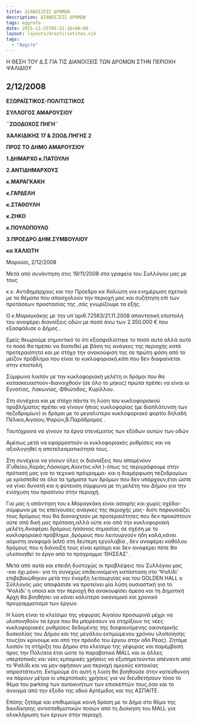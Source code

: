 ```yaml
---
title: ΔΙΑΝΟΙΞΕΙΣ ΔΡΟΜΩΝ
description: ΔΙΑΝΟΙΞΕΙΣ ΔΡΟΜΩΝ
tags: eggrafa
date: 2015-11-25T05:51:16+00:00
layout: layouts/drastiriotites.njk
tags:
  - "Αρχείο"
---
```


Η ΘΕΣΗ ΤΟΥ Δ.Σ ΓΙΑ ΤΙΣ ΔΙΑΝΟΙΞΕΙΣ ΤΩΝ ΔΡΟΜΩΝ ΣΤΗΝ ΠΕΡΙΟΧΗ ΨΑΛΙΔΙΟΥ

<!-- excerpt -->

## 2/12/2008

**EΞΩΡΑΪΣΤΙΚΟΣ-ΠΟΛΙΤΙΣΤΙΚΟΣ**

**ΣΥΛΛΟΓΟΣ ΑΜΑΡΟΥΣΙΟΥ**

**¨ΖΩΟΔΟΧΟΣ ΠΗΓΗ¨**

**ΧΑΛΚΙΔΙΚΗΣ 17 &amp; ΖΩΟΔ.ΠΗΓΗΣ 2**

**ΠΡΟΣ ΤΟ ΔΗΜΟ ΑΜΑΡΟΥΣΙΟΥ**

**1.ΔΗΜΑΡΧΟ κ.ΠΑΤΟΥΛΗ**

**2.ΑΝΤΙΔΗΜΑΡΧΟΥΣ**

**κ.ΜΑΡΑΓΚΑΚΗ**

**κ.ΓΑΡΔΕΛΗ**

**κ.ΣΤΑΘΟΥΛΗ**

**κ.ΖΗΚΟ**

**κ.ΠΟΥΛΟΠΟΥΛΟ**

**3.ΠΡΟΕΔΡΟ ΔΗΜ.ΣΥΜΒΟΥΛΙΟΥ**

**κα ΧΑΛΙΩΤΗ**

Μαρούσι, 2/12/2008

Μετά από συνάντηση στις 19/11/2008 στα γραφεία του Συλλόγου μας με τους

κ.κ. Aντιδημάρχους και την Πρόεδρο κα Χαλιώτη για ενημέρωση σχετικά με τα θέματα που απασχολούν την περιοχή μας και συζήτηση επί των προτάσεων προστασίας της ,σάς γνωρίζουμε τα εξής.

Ο κ.Μαραγκάκης με την υπ΄αριθ.72563/21.11.2008 απαντητική επιστολή του αναφέρει διανοίξεις οδών με ποσό άνω των 2.350.000 € που εξασφάλισε ο Δήμος .

Εμείς θεωρούμε σημαντικό το ότι εξασφαλίστηκε το ποσό αυτό αλλά αυτό το ποσό θα πρέπει να διατεθεί με βάση τις ανάγκες της περιοχής κατά προτεραιότητα και με στόχο την ανακούφισή της σε πρώτη φάση από το μείζον πρόβλημα που είναι το κυκλοφοριακό,κάτι που δεν διαφαίνεται στην επιστολή.

Σύμφωνα λοιπόν με την κυκλοφοριακή μελέτη οι δρόμοι που θα κατασκευαστούν-διανοιχθούν (σε όλο το μήκος) πρώτα πρέπει να είναι οι Εγνατίας, Λακωνίας, Φθιώτιδος, Κυρίλλου.

Στη συνέχεια και με στόχο πάντα τη λύση του κυκλοφοριακού προβλήματος πρέπει να γίνουν ήπιας κυκλοφορίας (με διαπλάτυνση των πεζοδρομίων) οι δρόμοι με το μεγαλύτερο κυκλοφοριακό φορτίο δηλαδή Πέλικα,Αιγαίου,Ψαρών,Β.Παράδρομος .

Ταυτόχρονα να γίνουν τα έργα στενέματος των εξόδων αυτών των οδών

Αμέσως μετά να εφαρμοστούν οι κυκλοφοριακές ρυθμίσεις και να αξιολογηθεί η αποτελεσματικότητά τους.

Στη συνέχεια να γίνουν όλες οι διανοίξεις που απομένουν (Γυθείου,Χαράς,Λάσκαρη.Αίαντος κλπ )-όπως τις περιγράφουμε στην πρότασή μας για το τεχνικό πρόγραμμα- και η διαμόρφωση πεζοδρομίων με κράσπεδα σε όλα τα τμήματα των δρόμων που δεν υπάρχουν,έτσι ώστε να γίνει δυνατή και η φύτευση σύμφωνα με τη μελέτη του Δήμου για την ενίσχυση του πρασίνου στην περιοχή.

Για μας η απάντηση του κ.Μαραγκάκη είναι ασαφής και χωρίς σχέδιο-σύμφωνα με τις επείγουσες ανάγκες της περιοχής μας- διότι παρουσιάζει τους δρόμους που θα διανοιχτούν με προτεραιότητες που δεν προκύπτουν ούτε από δική μας πρόταση,αλλά ούτε και από την κυκλοφοριακή μελέτη.Αναφέρει δρόμους ήσσονος σημασίας σε σχέση με το κυκλοφοριακό πρόβλημα ,δρόμους που λειτουργούν ήδη καλά,κάνει αόριστη αναφορά (κλπ) στη δεύτερη εργολαβία , δεν αναφέρει καθόλου δρόμους που η διάνοιξή τους είναι κρίσιμη και δεν αναφέρει πότε θα υλοποιηθεί το έργο από το πρόγραμμα ‘ΘΗΣΕΑΣ’ .

Μετά από αυτά και επειδή δυστυχώς οι προβλέψεις του Συλλόγου μας -και όχι μόνο- για τη συνεχώς επιδεινούμενη κατάσταση στο ‘Ψαλίδι’ επιβεβαιώθηκαν μετά την έναρξη λειτουργίας και του GOLDEN HALL ο Σύλλογός μας αποφάσισε να προτείνει μία λύση ουσιαστική για το ‘Ψαλίδι’ η οποία και την περιοχή θα ανακουφίσει άμεσα και τη Δημοτική Αρχή θα βοηθήσει να κάνει καλύτερο οικονομικό και χρονικό προγραμματισμό των έργων.

Η λύση είναι το κλείσιμο της γέφυρας Αιγαίου προσωρινά μέχρι να υλοποιηθούν τα έργα που θα μπορέσουν να στηρίξουν τις νέες κυκλοφοριακές ρυθμίσεις δεδομένης της διαφαινόμενης οικονομικής δυσκολίας του Δήμου και της μεγάλου εκτιμώμενου χρόνου υλοποίησής τους(αν κρίνουμε και από την πρόοδο του έργου στην οδό Ρέας). Ζητάμε λοιπόν τη στήριξη του Δήμου στο κλείσιμο της γέφυρας και παρέμβαση προς την Πολιτεία έτσι ώστε το παραβατικό MALL και οι άλλες υπερτοπικές και νέες εμπορικές χρήσεις να εξυπηρετούνται απέναντι από το Ψαλίδι και να μην αφήσουν μια περιοχή αμιγούς κατοικίας απροστάτευτη .Εκτιμούμε ότι αυτή η λύση θα βοηθούσε στην κατεύθυνση να πάρουν μέτρα οι υπερτοπικές χρήσεις για να διευθετήσουν τόσο το θέμα του parking των αυτοκινήτων των επισκεπτών τους,όσο και το άνοιγμα από την έξοδο της οδού Αρτέμιδος και της ΑΣΠΑΙΤΕ.

Επίσης ζητάμε και επιθυμούμε κοινή δράση με το Δήμο στο θέμα της διεκδίκησης αντισταθμιστικών ποσών από τη Διοίκηση του MALL για ολοκλήρωση των έργων στην περιοχή.
